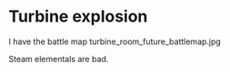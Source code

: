 # Turbine explosion


I have the battle map turbine_room_future_battlemap.jpg

Steam elementals are bad.
